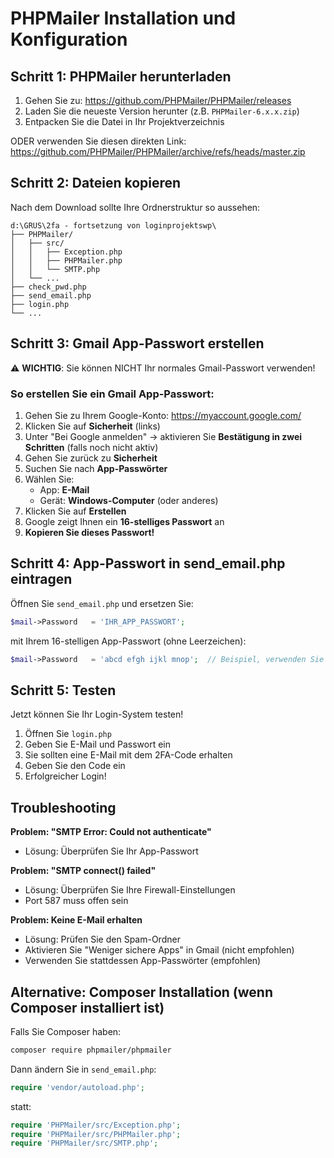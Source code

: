 # PHPMailer Installation und Konfiguration

## Schritt 1: PHPMailer herunterladen

1. Gehen Sie zu: https://github.com/PHPMailer/PHPMailer/releases
2. Laden Sie die neueste Version herunter (z.B. `PHPMailer-6.x.x.zip`)
3. Entpacken Sie die Datei in Ihr Projektverzeichnis

ODER verwenden Sie diesen direkten Link:
https://github.com/PHPMailer/PHPMailer/archive/refs/heads/master.zip

## Schritt 2: Dateien kopieren

Nach dem Download sollte Ihre Ordnerstruktur so aussehen:

```
d:\GRUS\2fa - fortsetzung von loginprojektswp\
├── PHPMailer/
│   ├── src/
│   │   ├── Exception.php
│   │   ├── PHPMailer.php
│   │   └── SMTP.php
│   └── ...
├── check_pwd.php
├── send_email.php
├── login.php
└── ...
```

## Schritt 3: Gmail App-Passwort erstellen

⚠️ **WICHTIG**: Sie können NICHT Ihr normales Gmail-Passwort verwenden!

### So erstellen Sie ein Gmail App-Passwort:

1. Gehen Sie zu Ihrem Google-Konto: https://myaccount.google.com/
2. Klicken Sie auf **Sicherheit** (links)
3. Unter "Bei Google anmelden" → aktivieren Sie **Bestätigung in zwei Schritten** (falls noch nicht aktiv)
4. Gehen Sie zurück zu **Sicherheit**
5. Suchen Sie nach **App-Passwörter**
6. Wählen Sie:
   - App: **E-Mail**
   - Gerät: **Windows-Computer** (oder anderes)
7. Klicken Sie auf **Erstellen**
8. Google zeigt Ihnen ein **16-stelliges Passwort** an
9. **Kopieren Sie dieses Passwort!**

## Schritt 4: App-Passwort in send_email.php eintragen

Öffnen Sie `send_email.php` und ersetzen Sie:

```php
$mail->Password   = 'IHR_APP_PASSWORT';
```

mit Ihrem 16-stelligen App-Passwort (ohne Leerzeichen):

```php
$mail->Password   = 'abcd efgh ijkl mnop';  // Beispiel, verwenden Sie Ihr eigenes!
```

## Schritt 5: Testen

Jetzt können Sie Ihr Login-System testen!

1. Öffnen Sie `login.php`
2. Geben Sie E-Mail und Passwort ein
3. Sie sollten eine E-Mail mit dem 2FA-Code erhalten
4. Geben Sie den Code ein
5. Erfolgreicher Login!

## Troubleshooting

**Problem: "SMTP Error: Could not authenticate"**
- Lösung: Überprüfen Sie Ihr App-Passwort

**Problem: "SMTP connect() failed"**
- Lösung: Überprüfen Sie Ihre Firewall-Einstellungen
- Port 587 muss offen sein

**Problem: Keine E-Mail erhalten**
- Lösung: Prüfen Sie den Spam-Ordner
- Aktivieren Sie "Weniger sichere Apps" in Gmail (nicht empfohlen)
- Verwenden Sie stattdessen App-Passwörter (empfohlen)

## Alternative: Composer Installation (wenn Composer installiert ist)

Falls Sie Composer haben:

```bash
composer require phpmailer/phpmailer
```

Dann ändern Sie in `send_email.php`:

```php
require 'vendor/autoload.php';
```

statt:

```php
require 'PHPMailer/src/Exception.php';
require 'PHPMailer/src/PHPMailer.php';
require 'PHPMailer/src/SMTP.php';
```

